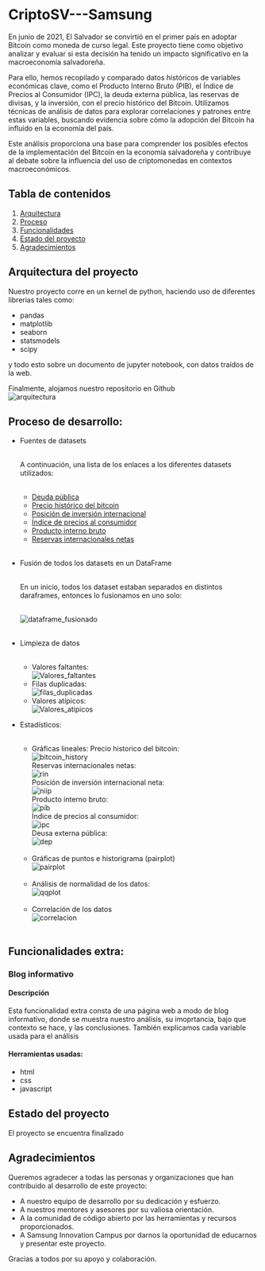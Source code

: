 # CriptoSV---Samsung

En junio de 2021, El Salvador se convirtió en el primer país en adoptar Bitcoin como moneda de curso legal. Este proyecto tiene como objetivo analizar y evaluar si esta decisión ha tenido un impacto significativo en la macroeconomía salvadoreña.

Para ello, hemos recopilado y comparado datos históricos de variables económicas clave, como el Producto Interno Bruto (PIB), el Índice de Precios al Consumidor (IPC), la deuda externa pública, las reservas de divisas, y la inversión, con el precio histórico del Bitcoin. Utilizamos técnicas de análisis de datos para explorar correlaciones y patrones entre estas variables, buscando evidencia sobre cómo la adopción del Bitcoin ha influido en la economía del país.

Este análisis proporciona una base para comprender los posibles efectos de la implementación del Bitcoin en la economía salvadoreña y contribuye al debate sobre la influencia del uso de criptomonedas en contextos macroeconómicos.

## Tabla de contenidos

1. [Arquitectura](#Arquitectura)
2. [Proceso](#Proceso)
3. [Funcionalidades](#Funcionalidades)
4. [Estado del proyecto](#EstadoDelProyecto)
5. [Agradecimientos](#Agradecimientos)

## Arquitectura del proyecto

Nuestro proyecto corre en un kernel de python, haciendo uso de diferentes librerias tales como:

- pandas
- matplotlib
- seaborn
- statsmodels
- scipy

y todo esto sobre un documento de jupyter notebook, con datos traídos de la web.

Finalmente, alojamos nuestro repositorio en Github
<br>
![arquitectura](assets/arquitectura.jpeg)

## Proceso de desarrollo:

- Fuentes de datasets

    <br>A continuación, una lista de los enlaces a los diferentes datasets utilizados: <br><br>

    - [Deuda pública](https://estadisticas.bcr.gob.sv/serie/deuda-publica-total-anual)
    - [Precio histórico del bitcoin](https://www.kaggle.com/datasets/shiivvvaam/bitcoin-historical-data)
    - [Posición de inversión internacional](https://estadisticas.bcr.gob.sv/serie/ii-7a-posicion-de-inversion-internacional)
    - [Índice de precios al consumidor](https://estadisticas.bcr.gob.sv/serie/indice-de-precios-al-consumidor-ipc)
    - [Producto interno bruto](https://estadisticas.bcr.gob.sv/serie/producto-interno-bruto-produccion-gasto-e-ingreso-a-precios-corrientes)
    - [Reservas internacionales netas](https://estadisticas.bcr.gob.sv/serie/reservas-internacionales-netas-bcr)
    <br>

- Fusión de todos los datasets en un DataFrame

    <br>En un inicio, todos los dataset estaban separados en distintos daraframes, entonces lo fusionamos en uno solo:<br><br>

    ![dataframe_fusionado](assets/dataframe_fusionado.png)<br><br>

- Limpieza de datos<br><br>

    - Valores faltantes:<br>
    ![Valores_faltantes](assets/valores_faltantes.png)
    - Filas duplicadas:<br>
    ![filas_duplicadas](assets/filas_duplicadas.png)
    - Valores atípicos:<br>
    ![Valores_atipicos](assets/valores%20atípicos.png)

- Estadísticos:<br><br>
    - Gráficas lineales:
        Precio historico del bitcoin:<br>
        ![bitcoin_history](assets/bitcoin_history.png)<br>
        Reservas internacionales netas:<br>
        ![rin](assets/rin.png)<br>
        Posición de inversión internacional neta:<br>
        ![niip](assets/niip.png)<br>
        Producto interno bruto:<br>
        ![pib](assets/pib.png)<br>
        Índice de precios al consumidor:<br>
        ![ipc](assets/ipc.png)<br>
        Deusa externa pública:<br>
        ![dep](assets/dep.png)<br><br>
    - Gráficas de puntos e historigrama (pairplot)<br>
        ![pairplot](assets/pairplot.png)<br><br>
    - Análisis de normalidad de los datos:<br>
        ![qqplot](assets/qqplot.png)<br><br>
    - Correlación de los datos<br>
        ![correlacion](assets/correlacion.png)<br><br>

## Funcionalidades extra:

### Blog informativo
#### Descripción

Esta funcionalidad extra consta de una página web a modo de blog informativo, donde se muestra nuestro análisis, su imoprtancia, bajo que contexto se hace, y las conclusiones. También explicamos cada variable usada para el análisis

#### Herramientas usadas:
- html
- css
- javascript


## Estado del proyecto

El proyecto se encuentra finalizado

## Agradecimientos

Queremos agradecer a todas las personas y organizaciones que han contribuido al desarrollo de este proyecto:

- A nuestro equipo de desarrollo por su dedicación y esfuerzo.
- A nuestros mentores y asesores por su valiosa orientación.
- A la comunidad de código abierto por las herramientas y recursos proporcionados.
- A Samsung Innovation Campus por darnos la oportunidad de educarnos y presentar este proyecto.

Gracias a todos por su apoyo y colaboración.
